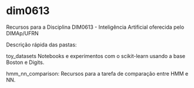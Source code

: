 # dim0613
Recursos para a Disciplina DIM0613 - Inteligência Artificial oferecida pelo DIMAp/UFRN

Descrição rápida das pastas:

toy_datasets
	Notebooks e experimentos com o scikit-learn usando a base Boston e Digits.

hmm_nn_comparison:
	Recursos para a tarefa de comparação entre HMM e NN.


